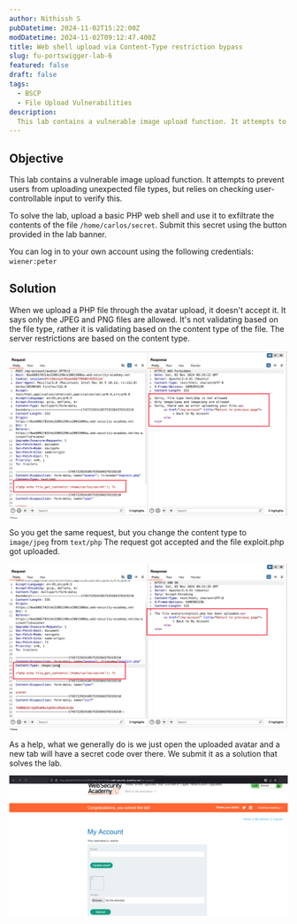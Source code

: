 ```yaml
---
author: Nithissh S
pubDatetime: 2024-11-02T15:22:00Z
modDatetime: 2024-11-02T09:12:47.400Z
title: Web shell upload via Content-Type restriction bypass
slug: fu-portswigger-lab-6
featured: false
draft: false
tags:
  - BSCP
  - File Upload Vulnerabilities
description:
  This lab contains a vulnerable image upload function. It attempts to prevent users from uploading unexpected file types, but relies on checking user-controllable input to verify this. To solve the lab, upload a basic PHP web shell and use it to exfiltrate the contents of the file `/home/carlos/secret`. Submit this secret using the button provided in the lab banner. You can log in to your own account using the following credentials `wiener:peter`
---
```


## Objective 

This lab contains a vulnerable image upload function. It attempts to prevent users from uploading unexpected file types, but relies on checking user-controllable input to verify this.

To solve the lab, upload a basic PHP web shell and use it to exfiltrate the contents of the file `/home/carlos/secret`. Submit this secret using the button provided in the lab banner.

You can log in to your own account using the following credentials: `wiener:peter`

## Solution 

When we upload a PHP file through the avatar upload, it doesn't accept it. It says only the JPEG and PNG files are allowed. It's not validating based on the file type, rather it is validating based on the content type of the file. The server restrictions are based on the content type. 

![](../../assets/images/bscp/fileupload/fu-21.png)

So you get the same request, but you change the content type to `image/jpeg` from `text/php`  The request got accepted and the file exploit.php got uploaded. 

![](../../assets/images/bscp/fileupload/fu-22.png)

As a help, what we generally do is we just open the uploaded avatar and a new tab will have a secret code over there. We submit it as a solution that solves the lab. 

![](../../assets/images/bscp/fileupload/fu-23.png)